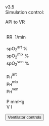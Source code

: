 <div class="w3-row">
<div class="w3-half">
<div class="w3-left w3-small">v3.5&nbsp;</div>
Simulation control: <bdl-fmi id="idfmi" mode="continuous" src="modelECMORespiratoryVR_ECMOSimNoRegVentilatorVC8.js" fminame="modelECMORespiratoryVR_ECMOSimNoRegVentilatorVC8" tolerance="0.0001" starttime="0" fstepsize="0.2" fpslimit="5" guid="{df14b810-b76e-4be8-bc34-be8fcb02ed2e}" valuereferences="637537985,905970425,905969984,905970853,905970388,905969947,905970816,16777229,16777230,16777583,16777584,16777585,16777223,100663306,16777224,16777225,905970386,637538038,637537985" valuelabels="lungs.volume,Veins.chemicalSolution.bloodGases.sO2,Arteries.chemicalSolution.bloodGases.sO2,Tissue.chemicalSolution.bloodGases.sO2,Veins.chemicalSolution.bloodGases.pH,Arteries.chemicalSolution.bloodGases.pH,Tissue.chemicalSolution.bloodGases.pH,RR,TV,ventilatorSCMV.Iratio,ventilatorSCMV.Eratio,ventilatorSCMV.pause,AirO2,AirN2,AirCO2,AirH2O,Veins.chemicalSolution.bloodGases.pCO2,expiration.q_in.p,lungs.volume" inputs="idrate,16777229,1,60,t;idtv,16777230,1,1000000,t;idiratio,16777583,1,1,t;ideratio,16777584,1,1,t;idpause,16777585,1,100,0,t;ido2,16777223,1,100,t;idco2,16777224,1,100,t;idh2o,16777225,1,100,t;idshunts,16777226,1,100,t;iddeadspace,16777231,1,1000000,t;idexp,16777587,1,1000000,t" inputlabels="RR,TV,ventilatorSCMV.Iratio,ventilatorSCMV.Eratio,ventilatorSCMV.pause,AirO2,AirCO2,AirH2O,Shunts,DV,expirationConductance.k"></bdl-fmi>

</div>
<div class="w3-half">

API to VR
<bdl-remote-value remoteurl="http://127.0.0.1:5000/vrapi" interval="2000" id="vrapi" inputs="volume;sO2"></bdl-remote-value>


</div>
</div>

<div class="w3-black w3-sans-serif w3-card" style="max-width:1080px">
<div class="w3-row">
</div><div class="w3-row">
<div class="w3-threequarter">
&nbsp;<bdl-chartjs-time width="750" height="150" fromid="idfmi" labels="lungs volume"  refindex="0" refvalues="1" minichart="true" colorindex=5 initialdata="0,0.01;0.0023,0.0023"></bdl-chartjs-time>
</div>
<div class="w3-quarter">
<div class="w3-card w3-text-aqua w3-large" style="white-space:nowrap">
&nbsp;RR&nbsp;<b class="w3-xxxlarge"><bdl-value fromid="idfmi" refindex="7" convertor="60,1"></bdl-value></b>&nbsp;<span class="w3-small">1/min</span>
</div>
</div>
</div><div class="w3-row">
<div class="w3-threequarter">
<div class="w3-row">
&nbsp;<bdl-chartjs-time width="750" height="150" fromid="idfmi" labels="sO2 veins,sO2 arteries,sO2 tissues" refindex="1" refvalues="3" throttle="1000" colorindex="3" minichart="true" maxdata="4096" initialdata="0,0.01;0.98,0.98;0.98,0.98;0.98,0.98"></bdl-chartjs-time>

</div>
</div>
<div class="w3-quarter">
<div class="w3-card" style="white-space:nowrap">
<div class="w3-text-yellow w3-large">
&nbsp;spO<sub>2</sub><sup>art</sup><b class="w3-xxxlarge"><bdl-value fromid="idfmi" refindex="2" convertor="100,1"></bdl-value></b>&nbsp;<span class="w3-small">%</span><br/></div>

<div class="w3-text-aqua w3-large">
&nbsp;spO<sub>2</sub><sup>mix</sup><b class=""><bdl-value fromid="idfmi" refindex="3" convertor="100,1"></bdl-value></b>&nbsp;<span class="w3-small">%</span>
</div>
<div class="w3-text-purple w3-large">
&nbsp;spO<sub>2</sub><sup>ven</sup><b class=""><bdl-value fromid="idfmi" refindex="1" convertor="100,1"></bdl-value></b>&nbsp;<span class="w3-small">%</span>
</div>
</div>

</div>
<div class="w3-threequarter">
&nbsp;<bdl-chartjs-time width="750" height="200" fromid="idfmi" labels="pH veins,pH arteries,pH mixed" refindex="4" refvalues="3" throttle="1000"  colorindex="0" maxdata="4096" minichart="true" initialdata="0,0.01;7.4,7.4;7.4,7.4;7.4,7.4"></bdl-chartjs-time>

</div>
<div class="w3-quarter">
<div class="w3-card w3-large" style="white-space:nowrap">

<div class="w3-text-red">
&nbsp;p<sub>H</sub><sup>art</sup><b class="w3-xxxlarge"><bdl-value fromid="idfmi" refindex="5"></bdl-value></b>
</div>
<div class="w3-text-green">
&nbsp;p<sub>H</sub><sup>mix</sup><b class=""><bdl-value fromid="idfmi" refindex="6"></bdl-value></b>
</div>
<div class="w3-text-blue">
&nbsp;p<sub>H</sub><sup>ven</sup><b class=""><bdl-value fromid="idfmi" refindex="4"></bdl-value></b>
</div>
</div>
</div>
<div class="w3-row">
<div class="w3-quarter">
<bdl-sachart fromid="idfmi" refindex="4,16" convertors="1,1,0;1,133.322" width="300" height="250" class="w3-left"></bdl-sachart>
</div>

<div class="w3-quarter">
<div style="max-width:200px;margin-left:50px">
<bdl-animate-adobe src="Plice.js" width="150" height="150" name="Plice" fromid="idfmi" responsive="true"></bdl-animate-adobe>
<bdl-bind2a findex="0" aname="PliceAnimace_anim" amin="0" amax="30" fmin="0.0023" fmax="0.0033"></bdl-bind2a>
</div>
</div>
<div class="w3-quarter">

<bdl-chartjs-xy fromid="idfmi" labelx="pressure" labely="volume" labels="pV1,pV2,pV3" refindex="17" refvalues="2" width="250" height="250" convertors="1,133.322;1000,1"></bdl-chartjs-xy>

</div>
<div class="w3-rest w3-text-blue">
&nbsp;P<b class="w3-xxxlarge"><bdl-value fromid="idfmi" refindex="17" convertor="1,133.322"></bdl-value></b>&nbsp;<span class="w3-small">mmHg</span><br/>
&nbsp;V<b class="w3-xxxlarge"><bdl-value fromid="idfmi" refindex="18" convertor="1000,1"></bdl-value></b>&nbsp;<span class="w3-small">l</span>
</div>
</div>

</div>
</div>

<button class="w3-button w3-blue" onclick="document.getElementById('vcontrols').style.display='block'">Ventilator controls</button>

<div style="display:none" id="vcontrols" class="w3-card">
<button class="w3-button w3-red" onclick="document.getElementById('vcontrols').style.display='none'">X</button>

Data to be sent to VR: 
volume:<bdl-range id="volume" title="Lung volume (m3)" min="0.0001" max="0.01" default="0.002" step="0.000001" fromid="idfmi" refindex="0"></bdl-range>
sO2:<bdl-range id="sO2" min="0" max="1" default="0" step="0.01" title="so2"  fromid="idfmi" refindex="2"></bdl-range>

Patient state: <br/>
<bdl-buttonparams title="Normal" ids="idshunts,iddeadspace" values="2,150" fromid="vrapi" thresholdvalue="0" refindex="5" ></bdl-buttonparams> 
<bdl-buttonparams title="Moderate respiration failure" ids="idshunts,iddeadspace" values="38,400" fromid="vrapi" refindex="5" thresholdvalue="1"></bdl-buttonparams> 
<bdl-buttonparams title="Severe failure" ids="idshunts,iddeadspace" values="58,450" fromid="vrapi" refindex="5" thresholdvalue="2"></bdl-buttonparams><br/>
<bdl-range id="patientstate" title="patient state" min="0" max="3" step="1" default="1" fromid="vrapi" refindex="5"></bdl-range>

Ventilated gas: <!--bdl-buttonparams title="Normal" ids="ido2,idco2,idh2o" values="21,0.03,6"></bdl-buttonparams>
<bdl-buttonparams title="O2 40%" ids="ido2,idco2,idh2o" values="40,0.03,6"></bdl-buttonparams>
<bdl-buttonparams title="O2 60%" ids="ido2,idco2,idh2o" values="60,0.03,6"></bdl-buttonparams-->
<bdl-range id="ido2" title="O2 %" min="5" max="93" default="21" fromid="vrapi" refindex="4"></bdl-range><br/>
<bdl-range id="iddeadspace" title="dead space" min="100" max="4500" default="400"></bdl-range>
<bdl-range id="idshunts" title="L-V shunts %" min="5" max="95" default="38"></bdl-range>
<bdl-range id="idco2" title="CO2 %" min="0" max="10" default="0.03" step="0.01"></bdl-range>
<bdl-range id="idh2o" title="H2O %" min="0" max="10" default="6" step="0.1"></bdl-range>

Mechanical ventilator setting:<br/>
<bdl-range id="idrate" title="Breathing rate (1/min)" min="1" max="60" default="17" step="1" fromid="vrapi" refindex="3"></bdl-range><br/>
<!--bdl-range id="idmuscle" title="Breathing force (%)" min="10" max="400" default="100" step="1" fromid="vrapi" refindex="0"></bdl-range-->
<bdl-range id="idtv" title="Vt - tidal volume (ml)" min="200" max="1000" default="500" step="1" fromid="vrapi" refindex="2"></bdl-range><br/>
<div class="w3-hide">
<bdl-range id="idiratio" min="1" max="4" default="1" step="1"fromid="vrapi" refindex="1"></bdl-range>
<bdl-range id="ideratio" min="1" max="9" default="4" step="1" fromid="vrapi" refindex="0"></bdl-range>
</div>
Set I:E ratio 
<bdl-buttonparams title="1:1" ids="idiratio,ideratio" values="1,1"></bdl-buttonparams>
<bdl-buttonparams title="1:2" ids="idiratio,ideratio" values="1,2"></bdl-buttonparams>
<bdl-buttonparams title="2:1" ids="idiratio,ideratio" values="2,1"></bdl-buttonparams>
<bdl-buttonparams title="3:2" ids="idiratio,ideratio" values="3,2"></bdl-buttonparams></br>
<bdl-range id="idpause" title="pause (%)" min="0" max="70" default="0" step="1" fromid="vrapi" refindex="6"></bdl-range>

<bdl-range id="idexp" title="expiration conductance" min="1" max="100" default="2"></bdl-range>


<!--bdl-chartjs-time width="150" height="90" fromid="idfmi" labels="RR" initialdata="0" refindex="7" refvalues="1" throttle="1000"></bdl-chartjs-time>
<bdl-chartjs-time width="150" height="90" fromid="idfmi" labels="Vt" initialdata="" refindex="8" refvalues="1" throttle="1000"></bdl-chartjs-time>
<bdl-chartjs-time width="150" height="90" fromid="idfmi" labels="I,E ratio" initialdata="" refindex="9" refvalues="2" throttle="1000"></bdl-chartjs-time>
<bdl-chartjs-time width="150" height="90" fromid="idfmi" labels="pause %" initialdata="" refindex="11" refvalues="1" throttle="1000"></bdl-chartjs-time>
<bdl-chartjs-time width="150" height="90" fromid="idfmi" labels="O2 %" initialdata="" refindex="12" refvalues="1" convertors="100,1" throttle="1000"></bdl-chartjs-time-->

</div>